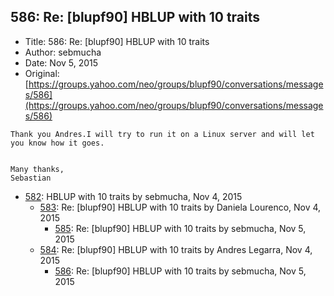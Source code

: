 ## 586: Re: [blupf90] HBLUP with 10 traits

- Title: 586: Re: [blupf90] HBLUP with 10 traits
- Author: sebmucha
- Date: Nov 5, 2015
- Original: [https://groups.yahoo.com/neo/groups/blupf90/conversations/messages/586](https://groups.yahoo.com/neo/groups/blupf90/conversations/messages/586)

```
Thank you Andres.I will try to run it on a Linux server and will let you know how it goes.


Many thanks,
Sebastian
```

- [582](0582.md): HBLUP with 10 traits by sebmucha, Nov 4, 2015
    - [583](0583.md): Re: [blupf90] HBLUP with 10 traits by Daniela Lourenco, Nov 4, 2015
        - [585](0585.md): Re: [blupf90] HBLUP with 10 traits by sebmucha, Nov 5, 2015
    - [584](0584.md): Re: [blupf90] HBLUP with 10 traits by Andres Legarra, Nov 4, 2015
        - [586](0586.md): Re: [blupf90] HBLUP with 10 traits by sebmucha, Nov 5, 2015
